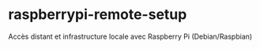 # raspberrypi-remote-setup
 Accès distant et infrastructure locale avec Raspberry Pi (Debian/Raspbian)
